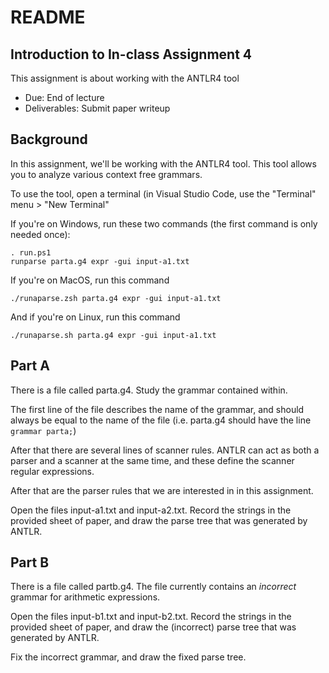 # README

## Introduction to In-class Assignment 4

This assignment is about working with the ANTLR4 tool

- Due: End of lecture
- Deliverables: Submit paper writeup

## Background

In this assignment, we'll be working with the ANTLR4 tool. This tool allows you to analyze various context free
grammars.

To use the tool, open a terminal (in Visual Studio Code, use the "Terminal" menu > "New Terminal"

If you're on Windows, run these two commands (the first command is only needed once):

    . run.ps1
    runparse parta.g4 expr -gui input-a1.txt

If you're on MacOS, run this command

    ./runaparse.zsh parta.g4 expr -gui input-a1.txt

And if you're on Linux, run this command

    ./runaparse.sh parta.g4 expr -gui input-a1.txt

## Part A

There is a file called parta.g4. Study the grammar contained within. 

The first line of the file describes the name of the grammar, and should always be equal to the name of the file (i.e. parta.g4 should have the line `grammar parta;`)

After that there are several lines of scanner rules. ANTLR can act as both a parser and a scanner at the same time, and these define the scanner regular expressions.

After that are the parser rules that we are interested in in this assignment.

Open the files input-a1.txt and input-a2.txt. Record the strings in the provided sheet of paper, and draw the parse tree that was generated by ANTLR.

## Part B

There is a file called partb.g4. The file currently contains an *incorrect* grammar for arithmetic expressions.

Open the files input-b1.txt and input-b2.txt. Record the strings in the provided sheet of paper, and draw the (incorrect) parse tree that was generated by ANTLR.

Fix the incorrect grammar, and draw the fixed parse tree.
